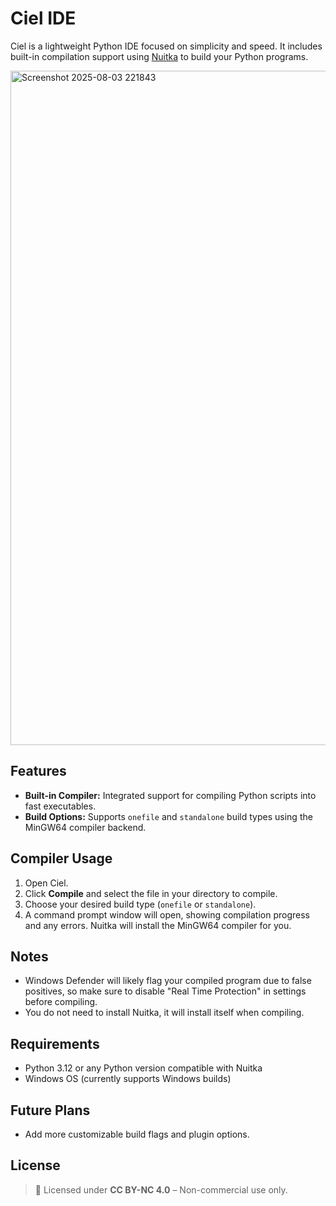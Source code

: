 # Ciel IDE

Ciel is a lightweight Python IDE focused on simplicity and speed. It includes built-in compilation support using [Nuitka](https://nuitka.net/) to build your Python programs.

<img width="1919" height="1079" alt="Screenshot 2025-08-03 221843" src="https://github.com/user-attachments/assets/874343e5-e0c5-4063-ae3b-5b481c667201" />

## Features

- **Built-in Compiler:** Integrated support for compiling Python scripts into fast executables.
- **Build Options:** Supports `onefile` and `standalone` build types using the MinGW64 compiler backend.
## Compiler Usage

1. Open Ciel. 
2. Click **Compile** and select the file in your directory to compile.
3. Choose your desired build type (`onefile` or `standalone`).
4. A command prompt window will open, showing compilation progress and any errors. Nuitka will install the MinGW64 compiler for you.

## Notes

- Windows Defender will likely flag your compiled program due to false positives, so make sure to disable "Real Time Protection" in settings before compiling.
- You do not need to install Nuitka, it will install itself when compiling.

## Requirements

- Python 3.12 or any Python version compatible with Nuitka
- Windows OS (currently supports Windows builds)

## Future Plans

- Add more customizable build flags and plugin options.

## License
> 📜 Licensed under **CC BY-NC 4.0** – Non-commercial use only.

